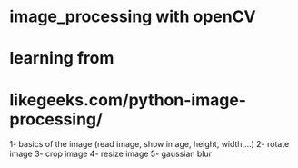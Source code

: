 # image_processing with openCV

# learning from
# likegeeks.com/python-image-processing/


1- basics of the image (read image, show image, height, width,...)
2- rotate image
3- crop image
4- resize image
5- gaussian blur

